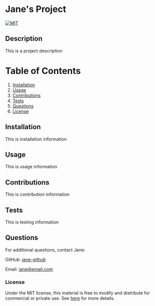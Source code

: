 # Jane's Project

[![MIT](https://img.shields.io/badge/license-MIT-yellow?style=for-the-badge)](https://shields.io/)

## Description
This is a project description

# Table of Contents
1. [Installation](#installation)
2. [Usage](#usage)
3. [Contributions](#contributions)
4. [Tests](#tests)
5. [Questions](#questions)
6. [License](#license)

## Installation
This is installation information

## Usage
This is usage information

## Contributions
This is contribution information

## Tests
This is testing information

## Questions
For additional questions, contact Jane:

GitHub: [jane-github](https://github.com/jane-github)

Email: jane@email.com

### License
Under the MIT license, this material is free to modify and distribute for commercial or private use. See [here](https://opensource.org/licenses/MIT) for more details.
